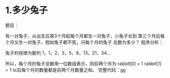 # 1.多少兔子
题目：

有一对兔子，从出生后第3个月起每个月都生一对兔子，小兔子长到
第三个月后每个月又生一对兔子，假如兔子都不死，问每个月的兔子
总数为多少？
程序分析：

兔子的规律为数列 1，1，2，3，5，8，13，21，34...

所以，每个月的兔子总数用一位数组表示，则前两个月为
rabbit[0] = 1
rabbit[1] = 1
以后每个月的数量都是前两个月数量之和。
完整代码：[go](https://github.com/foxliang/Blog/blob/master/Go/my_go/%E7%BB%8F%E5%85%B8%E7%AE%97%E6%B3%95-go/01.go)

